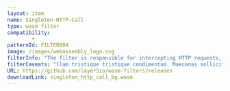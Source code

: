 ```yaml
---
layout: item
name: Singleton-HTTP-Call
type: wasm filter
compatibility:
        - 
patternId: FILTER004
image: /images/webassembly_logo.svg
filterInfo: "The filter is responsible for intercepting HTTP requests, authorizing them based on the stored cache, and performing rate limiting. In the context of the envoy, this component is an HTTP filter and gets executed in the worker threads. For each request, a context object gets created."
filterCaveats: "llam tristique tristique condimentum. Maecenas sollicitudin scelerisque egestas. Suspendisse aliquet elit quis dolor gravida, et auctor ligula ornare. Nullam et sodales ante, quis varius elit. Nullam cursus, orci eleifend tristique semper, neque nisl tincidunt purus, sed ultricies felis arcu vel metus. "
URL: https://github.com/layer5io/wasm-filters/releases
downloadLink: singleton_http_call_bg.wasm
---
```

